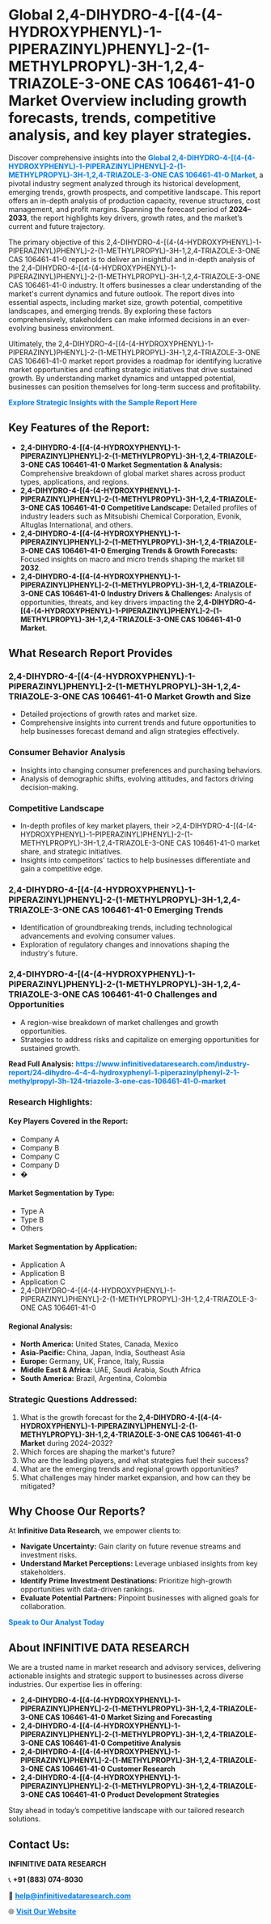 <h1>Global 2,4-DIHYDRO-4-[(4-(4-HYDROXYPHENYL)-1-PIPERAZINYL)PHENYL]-2-(1-METHYLPROPYL)-3H-1,2,4-TRIAZOLE-3-ONE CAS 106461-41-0 Market Overview including growth forecasts, trends, competitive analysis, and key player strategies.</h1>
<p>
Discover comprehensive insights into the 
<a href="https://www.infinitivedataresearch.com/industry-report/24-dihydro-4-4-4-hydroxyphenyl-1-piperazinylphenyl-2-1-methylpropyl-3h-124-triazole-3-one-cas-106461-41-0-market" rel="dofollow" style="color: #007BFF; text-decoration: none;"><strong>Global 2,4-DIHYDRO-4-[(4-(4-HYDROXYPHENYL)-1-PIPERAZINYL)PHENYL]-2-(1-METHYLPROPYL)-3H-1,2,4-TRIAZOLE-3-ONE CAS 106461-41-0 Market</strong></a>, a pivotal industry segment analyzed through its historical development, emerging trends, growth prospects, and competitive landscape. This report offers an in-depth analysis of production capacity, revenue structures, cost management, and profit margins. Spanning the forecast period of <strong>2024–2033</strong>, the report highlights key drivers, growth rates, and the market’s current and future trajectory.
</p>
<p>
The primary objective of this 2,4-DIHYDRO-4-[(4-(4-HYDROXYPHENYL)-1-PIPERAZINYL)PHENYL]-2-(1-METHYLPROPYL)-3H-1,2,4-TRIAZOLE-3-ONE CAS 106461-41-0 report is to deliver an insightful and in-depth analysis of the 2,4-DIHYDRO-4-[(4-(4-HYDROXYPHENYL)-1-PIPERAZINYL)PHENYL]-2-(1-METHYLPROPYL)-3H-1,2,4-TRIAZOLE-3-ONE CAS 106461-41-0 industry. It offers businesses a clear understanding of the market's current dynamics and future outlook. The report dives into essential aspects, including market size, growth potential, competitive landscapes, and emerging trends. By exploring these factors comprehensively, stakeholders can make informed decisions in an ever-evolving business environment.
</p>
<p>
Ultimately, the 2,4-DIHYDRO-4-[(4-(4-HYDROXYPHENYL)-1-PIPERAZINYL)PHENYL]-2-(1-METHYLPROPYL)-3H-1,2,4-TRIAZOLE-3-ONE CAS 106461-41-0 market report provides a roadmap for identifying lucrative market opportunities and crafting strategic initiatives that drive sustained growth. By understanding market dynamics and untapped potential, businesses can position themselves for long-term success and profitability.
</p>
<p>
<a href="https://www.infinitivedataresearch.com/request-sample/reportId=102810" style="color: #007BFF; text-decoration: none;"><strong>Explore Strategic Insights with the Sample Report Here</strong></a>
</p>

<h2>Key Features of the Report:</h2>
<ul>
<li><strong>2,4-DIHYDRO-4-[(4-(4-HYDROXYPHENYL)-1-PIPERAZINYL)PHENYL]-2-(1-METHYLPROPYL)-3H-1,2,4-TRIAZOLE-3-ONE CAS 106461-41-0 Market Segmentation & Analysis:</strong> Comprehensive breakdown of global market shares across product types, applications, and regions.</li>
<li><strong>2,4-DIHYDRO-4-[(4-(4-HYDROXYPHENYL)-1-PIPERAZINYL)PHENYL]-2-(1-METHYLPROPYL)-3H-1,2,4-TRIAZOLE-3-ONE CAS 106461-41-0 Competitive Landscape:</strong> Detailed profiles of industry leaders such as Mitsubishi Chemical Corporation, Evonik, Altuglas International, and others.</li>
<li><strong>2,4-DIHYDRO-4-[(4-(4-HYDROXYPHENYL)-1-PIPERAZINYL)PHENYL]-2-(1-METHYLPROPYL)-3H-1,2,4-TRIAZOLE-3-ONE CAS 106461-41-0 Emerging Trends & Growth Forecasts:</strong> Focused insights on macro and micro trends shaping the market till <strong>2032</strong>.</li>
<li><strong>2,4-DIHYDRO-4-[(4-(4-HYDROXYPHENYL)-1-PIPERAZINYL)PHENYL]-2-(1-METHYLPROPYL)-3H-1,2,4-TRIAZOLE-3-ONE CAS 106461-41-0 Industry Drivers & Challenges:</strong> Analysis of opportunities, threats, and key drivers impacting the <strong>2,4-DIHYDRO-4-[(4-(4-HYDROXYPHENYL)-1-PIPERAZINYL)PHENYL]-2-(1-METHYLPROPYL)-3H-1,2,4-TRIAZOLE-3-ONE CAS 106461-41-0 Market</strong>.</li>
</ul>

<h2>What Research Report Provides</h2>
<h3>2,4-DIHYDRO-4-[(4-(4-HYDROXYPHENYL)-1-PIPERAZINYL)PHENYL]-2-(1-METHYLPROPYL)-3H-1,2,4-TRIAZOLE-3-ONE CAS 106461-41-0 Market Growth and Size</h3>
<ul>
<li>Detailed projections of growth rates and market size.</li>
<li>Comprehensive insights into current trends and future opportunities to help businesses forecast demand and align strategies effectively.</li>
</ul>

<h3>Consumer Behavior Analysis</h3>
<ul>
<li>Insights into changing consumer preferences and purchasing behaviors.</li>
<li>Analysis of demographic shifts, evolving attitudes, and factors driving decision-making.</li>
</ul>

<h3>Competitive Landscape</h3>
<ul>
<li>In-depth profiles of key market players, their >2,4-DIHYDRO-4-[(4-(4-HYDROXYPHENYL)-1-PIPERAZINYL)PHENYL]-2-(1-METHYLPROPYL)-3H-1,2,4-TRIAZOLE-3-ONE CAS 106461-41-0 market share, and strategic initiatives.</li>
<li>Insights into competitors' tactics to help businesses differentiate and gain a competitive edge.</li>
</ul>

<h3>2,4-DIHYDRO-4-[(4-(4-HYDROXYPHENYL)-1-PIPERAZINYL)PHENYL]-2-(1-METHYLPROPYL)-3H-1,2,4-TRIAZOLE-3-ONE CAS 106461-41-0 Emerging Trends</h3>
<ul>
<li>Identification of groundbreaking trends, including technological advancements and evolving consumer values.</li>
<li>Exploration of regulatory changes and innovations shaping the industry's future.</li>
</ul>

<h3>2,4-DIHYDRO-4-[(4-(4-HYDROXYPHENYL)-1-PIPERAZINYL)PHENYL]-2-(1-METHYLPROPYL)-3H-1,2,4-TRIAZOLE-3-ONE CAS 106461-41-0 Challenges and Opportunities</h3>
<ul>
<li>A region-wise breakdown of market challenges and growth opportunities.</li>
<li>Strategies to address risks and capitalize on emerging opportunities for sustained growth.</li>
</ul>
<p><strong>Read Full Analysis:</strong> <a href="https://www.infinitivedataresearch.com/industry-report/24-dihydro-4-4-4-hydroxyphenyl-1-piperazinylphenyl-2-1-methylpropyl-3h-124-triazole-3-one-cas-106461-41-0-market" rel="dofollow" style="color: #007BFF; text-decoration: none;"><strong>https://www.infinitivedataresearch.com/industry-report/24-dihydro-4-4-4-hydroxyphenyl-1-piperazinylphenyl-2-1-methylpropyl-3h-124-triazole-3-one-cas-106461-41-0-market</strong></a></p>
<h3>Research Highlights:</h3>
<h4>Key Players Covered in the Report:</h4>
<ul><li>Company A</li><li>Company B</li><li>Company C</li><li>Company D</li><li>�</li></ul>
<h4>Market Segmentation by Type:</h4>
<ul><li>Type A</li><li>Type B</li><li>Others</li></ul>
<h4>Market Segmentation by Application:</h4>
<ul><li>Application A</li><li>Application B</li><li>Application C</li><li>2,4-DIHYDRO-4-[(4-(4-HYDROXYPHENYL)-1-PIPERAZINYL)PHENYL]-2-(1-METHYLPROPYL)-3H-1,2,4-TRIAZOLE-3-ONE CAS 106461-41-0</li></ul>

<h4>Regional Analysis:</h4>
<ul>
<li><strong>North America:</strong> United States, Canada, Mexico</li>
<li><strong>Asia-Pacific:</strong> China, Japan, India, Southeast Asia</li>
<li><strong>Europe:</strong> Germany, UK, France, Italy, Russia</li>
<li><strong>Middle East & Africa:</strong> UAE, Saudi Arabia, South Africa</li>
<li><strong>South America:</strong> Brazil, Argentina, Colombia</li>
</ul>

<h3>Strategic Questions Addressed:</h3>
<ol>
<li>What is the growth forecast for the <strong>2,4-DIHYDRO-4-[(4-(4-HYDROXYPHENYL)-1-PIPERAZINYL)PHENYL]-2-(1-METHYLPROPYL)-3H-1,2,4-TRIAZOLE-3-ONE CAS 106461-41-0 Market</strong> during 2024–2032?</li>
<li>Which forces are shaping the market's future?</li>
<li>Who are the leading players, and what strategies fuel their success?</li>
<li>What are the emerging trends and regional growth opportunities?</li>
<li>What challenges may hinder market expansion, and how can they be mitigated?</li>
</ol>

<h2>Why Choose Our Reports?</h2>
<p>At <strong>Infinitive Data Research</strong>, we empower clients to:</p>
<ul>
<li><strong>Navigate Uncertainty:</strong> Gain clarity on future revenue streams and investment risks.</li>
<li><strong>Understand Market Perceptions:</strong> Leverage unbiased insights from key stakeholders.</li>
<li><strong>Identify Prime Investment Destinations:</strong> Prioritize high-growth opportunities with data-driven rankings.</li>
<li><strong>Evaluate Potential Partners:</strong> Pinpoint businesses with aligned goals for collaboration.</li>
</ul>
<p><a href="https://www.infinitivedataresearch.com/industry-report/24-dihydro-4-4-4-hydroxyphenyl-1-piperazinylphenyl-2-1-methylpropyl-3h-124-triazole-3-one-cas-106461-41-0-market" rel="dofollow" style="color: #007BFF; text-decoration: none;"><strong>Speak to Our Analyst Today</strong></a></p>

<h2>About INFINITIVE DATA RESEARCH</h2>
<p>We are a trusted name in market research and advisory services, delivering actionable insights and strategic support to businesses across diverse industries. Our expertise lies in offering:</p>
<ul>
<li><strong>2,4-DIHYDRO-4-[(4-(4-HYDROXYPHENYL)-1-PIPERAZINYL)PHENYL]-2-(1-METHYLPROPYL)-3H-1,2,4-TRIAZOLE-3-ONE CAS 106461-41-0 Market Sizing and Forecasting</strong></li>
<li><strong>2,4-DIHYDRO-4-[(4-(4-HYDROXYPHENYL)-1-PIPERAZINYL)PHENYL]-2-(1-METHYLPROPYL)-3H-1,2,4-TRIAZOLE-3-ONE CAS 106461-41-0 Competitive Analysis</strong></li>
<li><strong>2,4-DIHYDRO-4-[(4-(4-HYDROXYPHENYL)-1-PIPERAZINYL)PHENYL]-2-(1-METHYLPROPYL)-3H-1,2,4-TRIAZOLE-3-ONE CAS 106461-41-0 Customer Research</strong></li>
<li><strong>2,4-DIHYDRO-4-[(4-(4-HYDROXYPHENYL)-1-PIPERAZINYL)PHENYL]-2-(1-METHYLPROPYL)-3H-1,2,4-TRIAZOLE-3-ONE CAS 106461-41-0 Product Development Strategies</strong></li>
</ul>
<p>Stay ahead in today’s competitive landscape with our tailored research solutions.</p>

<h2>Contact Us:</h2>
<p><strong>INFINITIVE DATA RESEARCH</strong></p>
<p>📞 <strong>+91 (883) 074-8030</strong></p>
<p>📧 <strong><a href="mailto:help@infinitivedataresearch.com" style="color: #007BFF;">help@infinitivedataresearch.com</a></strong></p>
<p>🌐 <strong><a href="https://www.infinitivedataresearch.com" rel="dofollow" style="color: #007BFF;">Visit Our Website</a></strong></p>